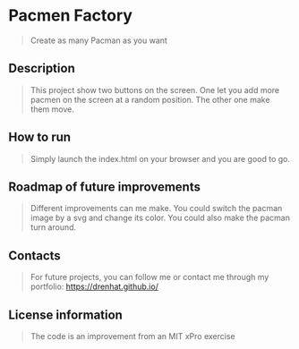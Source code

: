 # Pacmen Factory
> Create as many Pacman as you want

## Description
> This project show two buttons on the screen. One let you add more pacmen on the screen at a random position. The other one make them move.

## How to run
> Simply launch the index.html on your browser and you are good to go.

## Roadmap of future improvements
> Different improvements can me make. You could switch the pacman image by a svg and change its color. You could also make the pacman turn around.

## Contacts
> For future projects, you can follow me or contact me through my portfolio: https://drenhat.github.io/

## License information
> The code is an improvement from an MIT xPro exercise

